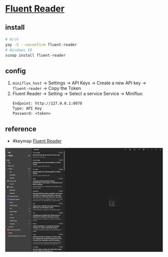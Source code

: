 # [Fluent Reader](https://github.com/yang991178/fluent-reader)

## install

```sh
# Arch
yay -S --noconfirm fluent-reader
# Windows 10
scoop install fluent-reader
```

## config

1. `miniflux_host` → Settings → API Keys → Create a new API key → `fluent-reader` → Copy the Token
2. Fluent Reader → Setting → Select a service Service → Miniflux:
	 ```
	 Endpoint: http://127.0.0.1:8070
	 Type: API Key
	 Password: <token>
	 ```

## reference

- #keymap [Fluent Reader](https://github.com/yang991178/fluent-reader/wiki/Support#keyboard-shortcuts)

![fluent-reader](/_image/opt/fluent-reader.png)
